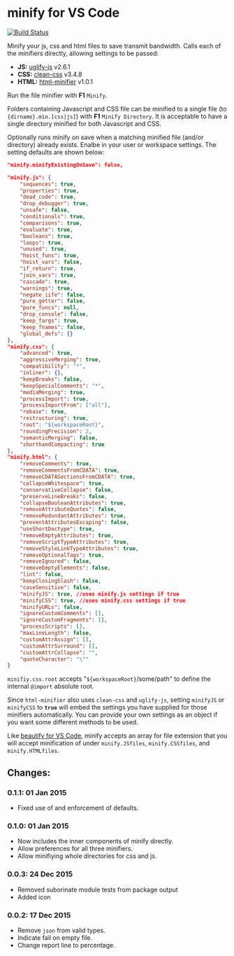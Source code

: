 # minify for VS Code 

[![Build Status](https://api.travis-ci.org/HookyQR/VSCodeMinify.svg?branch=master)](https://travis-ci.org/HookyQR/VSCodeMinify)

Minify your js, css and html files to save transmit bandwidth. Calls each of the minifiers directly, allowing settings to be passed:
* **JS:** [uglify-js](http://lisperator.net/uglifyjs) v2.6.1
* **CSS:** [clean-css](https://github.com/jakubpawlowicz/clean-css) v3.4.8
* **HTML:** [html-minifier](http://kangax.github.io/html-minifier/) v1.0.1

Run the file minifier with **F1** `Minify`.

Folders containing Javascript and CSS file can be minified to a single file (to `{dirname}.min.[css|js]`) with **F1** `Minify Directory`. It is acceptable to have a single directory minified for both Javascript and CSS.

Optionally runs minify on save when a matching minified file (and/or directory) already exists. Enalbe in your user or workspace settings. The setting defaults are shown below:

```json
"minify.minifyExistingOnSave": false,

"minify.js": {
	"sequences": true,
	"properties": true,
	"dead_code": true,
	"drop_debugger": true,
	"unsafe": false,
	"conditionals": true,
	"comparisons": true,
	"evaluate": true,
	"booleans": true,
	"loops": true,
	"unused": true,
	"hoist_funs": true,
	"hoist_vars": false,
	"if_return": true,
	"join_vars": true,
	"cascade": true,
	"warnings": true,
	"negate_iife": false,
	"pure_getter": false,
	"pure_funcs": null,
	"drop_console": false,
	"keep_fargs": true,
	"keep_fnames": false,
	"global_defs": {}
},
"minify.css": {
	"advanced": true,
	"aggressiveMerging": true,
	"compatibility": "*",
	"inliner": {},
	"keepBreaks": false,
	"keepSpecialComments": "*",
	"mediaMerging": true,
	"processImport": true,
	"processImportFrom": ["all"],
	"rebase": true,
	"restructuring": true,
	"root": "${workspaceRoot}",
	"roundingPrecision": 2,
	"semanticMerging": false,
	"shorthandCompacting": true
},
"minify.html": {
	"removeComments": true,
	"removeCommentsFromCDATA": true,
	"removeCDATASectionsFromCDATA": true,
	"collapseWhitespace": true,
	"conservativeCollapse": false,
	"preserveLineBreaks": false,
	"collapseBooleanAttributes": true,
	"removeAttributeQuotes": false,
	"removeRedundantAttributes": true,
	"preventAttributesEscaping": false,
	"useShortDoctype": true,
	"removeEmptyAttributes": true,
	"removeScriptTypeAttributes": true,
	"removeStyleLinkTypeAttributes": true,
	"removeOptionalTags": true,
	"removeIgnored": false,
	"removeEmptyElements": false,
	"lint": false,
	"keepClosingSlash": false,
	"caseSensitive": false,
	"minifyJS": true, //uses minify.js settings if true
	"minifyCSS": true, //uses minify.css settings if true
	"minifyURLs": false,
	"ignoreCustomComments": [],
	"ignoreCustomFragments": [],
	"processScripts": [],
	"maxLineLength": false,
	"customAttrAssign": [],
	"customAttrSurround": [],
	"customAttrCollapse": "",
	"quoteCharacter": "\""
}
```

`minifiy.css.root` accepts "`${workspaceRoot}`/some/path" to define the internal `@import` absolute root.

Since `html-minifier` also uses `clean-css` and `uglify-js`, setting `minifyJS` or `minifyCSS` to **`true`** will embed the settings you have supplied for those minifiers automatically. You can provide your own settings as an object if you want some different methods to be used.

Like [beautify for VS Code](https://marketplace.visualstudio.com/items/HookyQR.beautify), minify accepts an array for file extension that you will accept minification of under `minify.JSfiles`, `minify.CSSfiles`, and `minify.HTMLfiles`.

## Changes:
### 0.1.1: 01 Jan 2015
* Fixed use of and enforcement of defaults.

### 0.1.0: 01 Jan 2015
* Now includes the inner components of minify directly.
* Allow preferences for all three minifiers.
* Allow minifiying whole directories for css and js.


### 0.0.3: 24 Dec 2015
* Removed suborinate module tests from package output
* Added icon

### 0.0.2: 17 Dec 2015
* Remove `json` from valid types.
* Indicate fail on empty file.
* Change report line to percentage.

